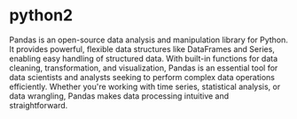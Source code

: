 # python2
Pandas is an open-source data analysis and manipulation library for Python. It provides powerful, flexible data structures like DataFrames and Series, enabling easy handling of structured data. With built-in functions for data cleaning, transformation, and visualization, Pandas is an essential tool for data scientists and analysts seeking to perform complex data operations efficiently. Whether you're working with time series, statistical analysis, or data wrangling, Pandas makes data processing intuitive and straightforward.
